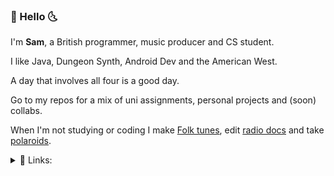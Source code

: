 ### 🌵 Hello 🌜

I'm **Sam**, a British programmer, music producer and CS student.

I like Java, Dungeon Synth, Android Dev and the American West.

A day that involves all four is a good day.

Go to my repos for a mix of uni assignments, personal projects and (soon) collabs.

When I'm not studying or coding I make [Folk tunes](https://www.aparanoidking.bandcamp.com), edit [radio docs](https://www.mixcloud.com/samuelcommander) and take [polaroids](https://www.instagram.com/p/B-hWgkspDnW/).

<details>
<summary>🔗 Links:</summary>
<br>
  
[Bandcamp](https://www.aparanoidking.bandcamp.com)
  
[Instagram](https://www.instagram.com/aparanoidking)
  
[Linkedin](https://www.linkedin.com/in/samuelcommander/)
  
</details>



<!---
Sam-Commander/Sam-Commander is a ✨ special ✨ repository because its `README.md` (this file) appears on your GitHub profile.
You can click the Preview link to take a look at your changes.
--->
